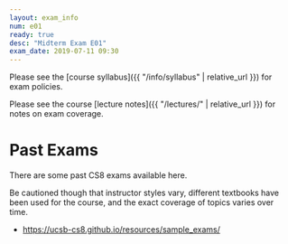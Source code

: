 ```yaml
---
layout: exam_info
num: e01
ready: true
desc: "Midterm Exam E01"
exam_date: 2019-07-11 09:30
---
```


Please see the [course syllabus]({{ "/info/syllabus" | relative_url }}) for exam policies.

Please see the course [lecture notes]({{ "/lectures/" | relative_url }}) for notes on exam coverage.

# Past Exams

There are some past CS8 exams available here.

Be cautioned though that instructor styles vary, different textbooks
have been used for the course, and the exact coverage of topics varies
over time.

* <https://ucsb-cs8.github.io/resources/sample_exams/>

